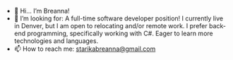 - 👋 Hi... I’m Breanna!
- 👀 I’m looking for: A full-time software developer position! I currently live in Denver, but I am open to relocating and/or remote work. I prefer back-end programming, specifically working with C#. Eager to learn more technologies and languages.
- 📫 How to reach me: starikabreanna@gmail.com

<!---
bstarika/bstarika is a ✨ special ✨ repository because its `README.md` (this file) appears on your GitHub profile.
You can click the Preview link to take a look at your changes.
--->
